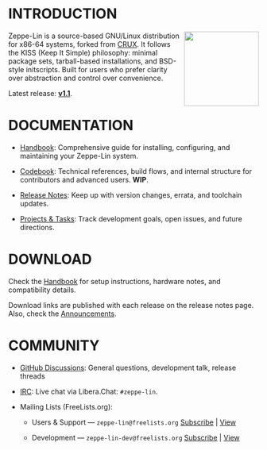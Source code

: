 # INTRODUCTION

<img src="https://github.com/zeppe-lin/artwork/blob/master/v1.1.png?raw=true"
     align="right" width="150px" height="150px">

Zeppe-Lin is a source-based GNU/Linux distribution for x86-64 systems, forked from
[CRUX](https://crux.nu).  It follows the KISS (Keep It Simple) philosophy:
minimal package sets, tarball-based installations, and BSD-style initscripts.
Built for users who prefer clarity over abstraction and control over convenience.

Latest release: [**v1.1**](https://zeppe-lin.github.io/relnotes-v1.1.html).

# DOCUMENTATION

* [Handbook](https://zeppe-lin.github.io/handbook.html):
  Comprehensive guide for installing, configuring, and maintaining your Zeppe-Lin system.
  
* [Codebook](https://zeppe-lin.github.io/codebook.html):
  Technical references, build flows, and internal structure for contributors and advanced users.
  **WIP**.

* [Release Notes](https://github.com/orgs/zeppe-lin/discussions/categories/announcements):
  Keep up with version changes, errata, and toolchain updates.

* [Projects & Tasks](https://github.com/orgs/zeppe-lin/projects):
  Track development goals, open issues, and future directions.
  
# DOWNLOAD

Check the [Handbook](https://zeppe-lin.github.io/handbook.html) for setup instructions,
hardware notes, and compatibility details.

Download links are published with each release on the release notes page.
Also, check the [Announcements](https://github.com/orgs/zeppe-lin/discussions/categories/announcements).

# COMMUNITY

* [GitHub Discussions](https://github.com/orgs/zeppe-lin/discussions):
  General questions, development talk, release threads

* [IRC](https://web.libera.chat/#zeppe-lin):
  Live chat via Libera.Chat: `#zeppe-lin`.

* Mailing Lists (FreeLists.org):
  
  * Users & Support — `zeppe-lin@freelists.org`
    [Subscribe](mailto:zeppe-lin-request@freelists.org?subject=subscribe) | [View](https://www.freelists.org/list/zeppe-lin)

  * Development — `zeppe-lin-dev@freelists.org`
    [Subscribe](mailto:zeppe-lin-dev-request@freelists.org?subject=subscribe) | [View](https://www.freelists.org/list/zeppe-lin-dev)
    
